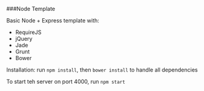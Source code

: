 ###Node Template

Basic Node + Express template with:
* RequireJS
* jQuery
* Jade
* Grunt
* Bower

Installation:
run `npm install`, then `bower install` to handle all dependencies

To start teh server on port 4000, run `npm start`